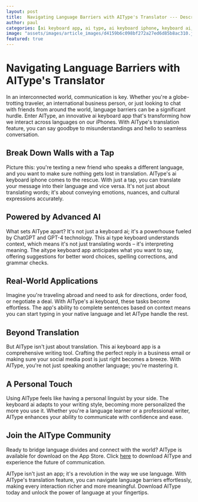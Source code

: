 ```yaml
---
layout: post
title:  Navigating Language Barriers with AIType's Translator --- Description
author: paul
categories: [ai keyboard app, ai type, ai keyboard iphone, keyboard ai, ai type keyboard, aitype, ai keyboard]
image: "assets/images/article_images/d4159b6c098bf272a27ed6d85b8ac310.jpg"
featured: true
---
```


# Navigating Language Barriers with AIType's Translator

In an interconnected world, communication is key. Whether you're a globe-trotting traveler, an international business person, or just looking to chat with friends from around the world, language barriers can be a significant hurdle. Enter AIType, an innovative ai keyboard app that's transforming how we interact across languages on our iPhones. With AIType's translation feature, you can say goodbye to misunderstandings and hello to seamless conversation.

## Break Down Walls with a Tap

Picture this: you're texting a new friend who speaks a different language, and you want to make sure nothing gets lost in translation. AIType's ai keyboard iphone comes to the rescue. With just a tap, you can translate your message into their language and vice versa. It's not just about translating words; it's about conveying emotions, nuances, and cultural expressions accurately.

## Powered by Advanced AI

What sets AIType apart? It's not just a keyboard ai; it's a powerhouse fueled by ChatGPT and GPT-4 technology. This ai type keyboard understands context, which means it's not just translating words – it's interpreting meaning. The aitype keyboard app anticipates what you want to say, offering suggestions for better word choices, spelling corrections, and grammar checks.

## Real-World Applications

Imagine you're traveling abroad and need to ask for directions, order food, or negotiate a deal. With AIType's ai keyboard, these tasks become effortless. The app's ability to complete sentences based on context means you can start typing in your native language and let AIType handle the rest.

## Beyond Translation

But AIType isn't just about translation. This ai keyboard app is a comprehensive writing tool. Crafting the perfect reply in a business email or making sure your social media post is just right becomes a breeze. With AIType, you're not just speaking another language; you're mastering it.

## A Personal Touch

Using AIType feels like having a personal linguist by your side. The keyboard ai adapts to your writing style, becoming more personalized the more you use it. Whether you're a language learner or a professional writer, AIType enhances your ability to communicate with confidence and ease.

## Join the AIType Community

Ready to bridge language divides and connect with the world? AIType is available for download on the App Store. Click [here](https://apps.apple.com/us/app/aitype-grammar-check-keyboard/id6469163944) to download AIType and experience the future of communication.

AIType isn't just an app; it's a revolution in the way we use language. With AIType's translation feature, you can navigate language barriers effortlessly, making every interaction richer and more meaningful. Download AIType today and unlock the power of language at your fingertips.